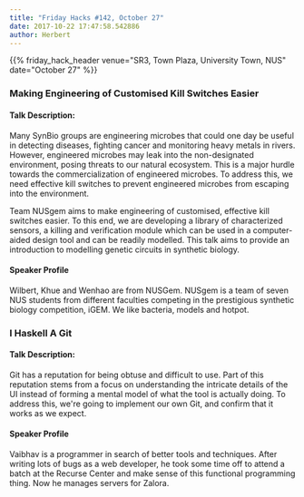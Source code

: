 ```yaml
---
title: "Friday Hacks #142, October 27"
date: 2017-10-22 17:47:58.542886
author: Herbert
---
```


{{% friday_hack_header venue="SR3, Town Plaza, University Town, NUS" date="October 27" %}}


### Making Engineering of Customised Kill Switches Easier

#### Talk Description:

Many SynBio groups are engineering microbes that could one day be useful in detecting diseases, fighting cancer and monitoring heavy metals in rivers. However, engineered microbes may leak into the non-designated environment, posing threats to our natural ecosystem. This is a major hurdle towards the commercialization of engineered microbes. To address this, we need effective kill switches to prevent engineered microbes from escaping into the environment.

Team NUSgem aims to make engineering of customised, effective kill switches easier. To this end, we are developing a library of characterized sensors, a killing and verification module which can be used in a computer-aided design tool and can be readily modelled. This talk aims to provide an introduction to modelling genetic circuits in synthetic biology.

#### Speaker Profile

Wilbert, Khue and Wenhao are from NUSGem. NUSgem is a team of seven NUS students from different faculties competing in the prestigious synthetic biology competition, iGEM. We like bacteria, models and hotpot.

### I Haskell A Git

#### Talk Description:

Git has a reputation for being obtuse and difficult to use. Part of this reputation stems from a focus on understanding the intricate details of the UI instead of forming a mental model of what the tool is actually doing. To address this, we're going to implement our own Git, and confirm that it works as we expect.

#### Speaker Profile

Vaibhav is a programmer in search of better tools and techniques. After writing lots of bugs as a web developer, he took some time off to attend a batch at the Recurse Center and make sense of this functional programming thing. Now he manages servers for Zalora.
